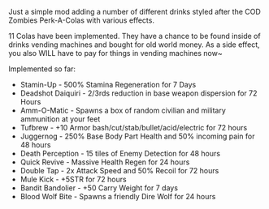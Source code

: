 Just a simple mod adding a number of different drinks styled after the COD Zombies Perk-A-Colas with various effects. 

11 Colas have been implemented. They have a chance to be found inside of drinks vending machines and bought for old world money. As a side effect, you also WILL have to pay for things in vending machines now~

Implemented so far:
  - Stamin-Up - 500% Stamina Regeneration for 7 Days
  - Deadshot Daiquiri - 2/3rds reduction in base weapon dispersion for 72 Hours
  - Amm-O-Matic - Spawns a box of random civilian and military ammunition at your feet
  - Tufbrew - +10 Armor bash/cut/stab/bullet/acid/electric for 72 hours
  - Juggernog - 250% Base Body Part Health and 50% incoming pain for 48 hours
  - Death Perception - 15 tiles of Enemy Detection for 48 hours
  - Quick Revive - Massive Health Regen for 24 hours
  - Double Tap - 2x Attack Speed and 50% Recoil for 72 hours
  - Mule Kick - +5STR for 72 hours
  - Bandit Bandolier - +50 Carry Weight for 7 days
  - Blood Wolf Bite - Spawns a friendly Dire Wolf for 24 hours
